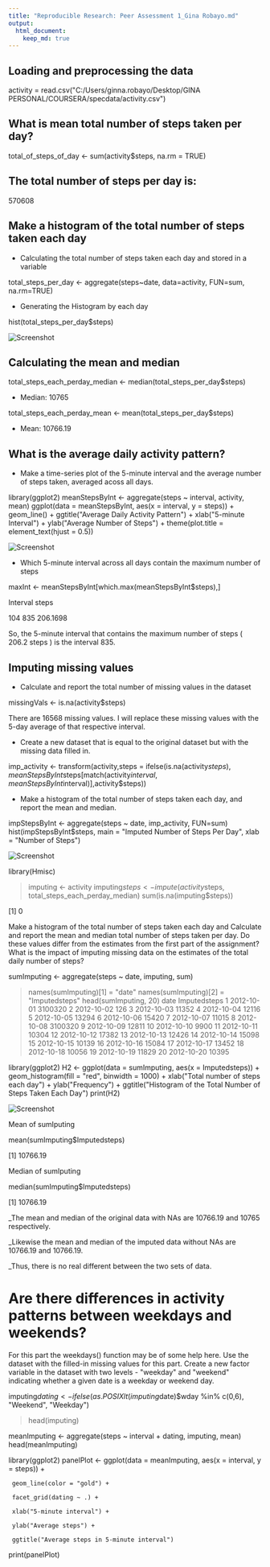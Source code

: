 ```yaml
---
title: "Reproducible Research: Peer Assessment 1_Gina Robayo.md"
output: 
  html_document:
    keep_md: true
---
```



## Loading and preprocessing the data
activity = read.csv("C:/Users/ginna.robayo/Desktop/GINA PERSONAL/COURSERA/specdata/activity.csv")

## What is mean total number of steps taken per day?
total_of_steps_of_day <- sum(activity$steps, na.rm = TRUE)

## The total number of steps per day is:

570608

## Make a histogram of the total number of steps taken each day

* Calculating the total number of steps taken each day and stored in a variable

total_steps_per_day <- aggregate(steps~date, data=activity, FUN=sum, na.rm=TRUE)

* Generating the Histogram by each day

hist(total_steps_per_day$steps)

![Screenshot](hist.png)


## Calculating the mean and median

total_steps_each_perday_median <- median(total_steps_per_day$steps)
* Median: 10765

total_steps_each_perday_mean <- mean(total_steps_per_day$steps)
* Mean: 10766.19

## What is the average daily activity pattern?
* Make a time-series plot of the 5-minute interval and the average number of steps taken, averaged acoss all days.

library(ggplot2)
meanStepsByInt <- aggregate(steps ~ interval, activity, mean)
ggplot(data = meanStepsByInt, aes(x = interval, y = steps)) + geom_line() + ggtitle("Average Daily Activity Pattern") + xlab("5-minute Interval") + ylab("Average Number of Steps") + theme(plot.title = element_text(hjust = 0.5))

![Screenshot](image2.png)

* Which 5-minute interval across all days contain the maximum number of steps

maxInt <- meanStepsByInt[which.max(meanStepsByInt$steps),]

 Interval             steps

  104              835       206.1698

So, the 5-minute interval that contains the maximum number of steps ( 206.2 steps ) is the interval 835.

## Imputing missing values
 * Calculate and report the total number of missing values in the dataset

missingVals <- is.na(activity$steps)

There are 16568 missing values. I will replace these missing values with the 5-day average of that respective interval. 

* Create a new dataset that is equal to the original dataset but with the missing data filled in.

imp_activity <- transform(activity,steps = ifelse(is.na(activity$steps), meanStepsByInt$steps[match(activity$interval,meanStepsByInt$interval)],activity$steps))

- Make a histogram of the total number of steps taken each day, and report the mean and median.

impStepsByInt <- aggregate(steps ~ date, imp_activity, FUN=sum)
hist(impStepsByInt$steps,
     main = "Imputed Number of Steps Per Day",
     xlab = "Number of Steps")

![Screenshot](image3.png)

library(Hmisc)
> imputing <- activity
> imputing$steps <- impute(activity$steps, total_steps_each_perday_median)
> sum(is.na(imputing$steps))

[1] 0

Make a histogram of the total number of steps taken each day and Calculate and report the mean and median total number of steps taken per day. Do these values differ from the estimates from the first part of the assignment? What is the impact of imputing missing data on the estimates of the total daily number of steps?

sumImputing <- aggregate(steps ~ date, imputing, sum)
> names(sumImputing)[1] = "date"
> names(sumImputing)[2] = "Imputedsteps"
> head(sumImputing, 20)
         date Imputedsteps
1  2012-10-01      3100320
2  2012-10-02          126
3  2012-10-03        11352
4  2012-10-04        12116
5  2012-10-05        13294
6  2012-10-06        15420
7  2012-10-07        11015
8  2012-10-08      3100320
9  2012-10-09        12811
10 2012-10-10         9900
11 2012-10-11        10304
12 2012-10-12        17382
13 2012-10-13        12426
14 2012-10-14        15098
15 2012-10-15        10139
16 2012-10-16        15084
17 2012-10-17        13452
18 2012-10-18        10056
19 2012-10-19        11829
20 2012-10-20        10395

library(ggplot2)
H2 <- ggplot(data = sumImputing, aes(x = Imputedsteps)) +
        geom_histogram(fill = "red", binwidth = 1000) +
        xlab("Total number of steps each day") +
        ylab("Frequency") +
        ggtitle("Histogram of the Total Number of Steps Taken Each Day")
print(H2)

![Screenshot](histogramH2.png)

Mean of sumIputing

mean(sumImputing$Imputedsteps)

[1] 10766.19

Median of sumIputing

median(sumImputing$Imputedsteps)

[1] 10766.19

_The mean and median of the original data with NAs are 10766.19 and 10765 respectively.

_Likewise the mean and median of the imputed data without NAs are 10766.19 and 10766.19.

_Thus, there is no real different between the two sets of data.

# Are there differences in activity patterns between weekdays and weekends?

For this part the weekdays() function may be of some help here. Use the dataset with the filled-in missing values for this part.
Create a new factor variable in the dataset with two levels - "weekday" and "weekend" indicating whether a given date is a weekday or weekend day.

imputing$dating <- ifelse(as.POSIXlt(imputing$date)$wday %in% c(0,6), "Weekend", "Weekday")
> head(imputing)

meanImputing <- aggregate(steps ~ interval + dating, imputing, mean)
head(meanImputing)

library(ggplot2)
 panelPlot <- ggplot(data = meanImputing, aes(x = interval, y = steps)) +

     geom_line(color = "gold") +
     
     facet_grid(dating ~ .) +
     
     xlab("5-minute interval") +
     
     ylab("Average steps") +
     
     ggtitle("Average steps in 5-minute interval")
     
 print(panelPlot)
